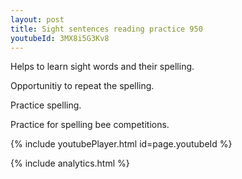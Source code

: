 ```yaml
---
layout: post
title: Sight sentences reading practice 950
youtubeId: 3MX8i5G3Kv8
---
```

 
 
Helps to learn sight words and their spelling.

Opportunitiy to repeat the spelling. 

Practice spelling. 
 
Practice for spelling bee competitions. 
 
{% include youtubePlayer.html id=page.youtubeId %}
 
 
{% include analytics.html %}